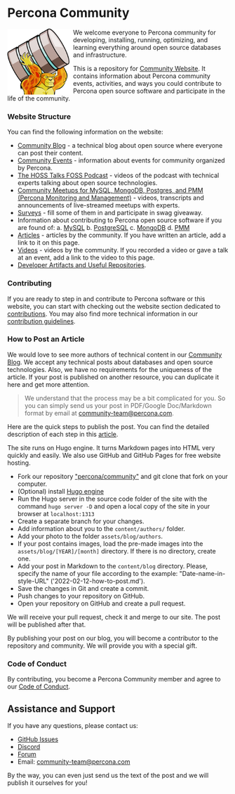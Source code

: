 # Percona Community

<img align="left" width="150" src="assets/superhero.png">

We welcome everyone to Percona community for developing, installing, running, optimizing, and learning everything around open source databases and infrastructure. 

This is a repository for [Community Website](http://percona.community/). It contains information about Percona community events, activities, and ways you could contribute to Percona open source software and participate in the life of the community.

### Website Structure

You can find the following information on the website:

- [Community Blog](http://percona.community/blog/) - a technical blog about open source where everyone can post their content.
- [Community Events](http://percona.community/events/) - information about events for community organized by Percona.
- [The HOSS Talks FOSS Podcast](http://percona.community/podcasts/) - videos of the podcast with technical experts talking about open source technologies.
- [Community Meetups for MySQL, MongoDB, Postgres, and PMM (Percona Monitoring and Management)](http://percona.community/events/percona-meetups/) - videos, transcripts and announcements of live-streamed meetups with experts.
- [Surveys](https://percona.community/contribute/surveys/) - fill some of them in and participate in swag giveaway.
- Information about contributing to Percona open source software if you are found of:
	a. [MySQL](https://percona.community/mysql/)
	b. [PostgreSQL](https://percona.community/postgresql/)
	c. [MongoDB](https://percona.community/mongodb/)
	d. [PMM](https://percona.community/projects/pmm/) 
- [Articles](https://percona.community/contribute/articles/) - articles by the community. If you have written an article, add a link to it on this page.
- [Videos](https://percona.community/contribute/videos/) - videos by the community. If you recorded a video or gave a talk at an event, add a link to the video to this page.
- [Developer Artifacts and Useful Repositories](https://percona.community/contribute/dev/).

### Contributing

If you are ready to step in and contribute to Percona software or this website, you can start with checking out the website section dedicated to [contributions](https://percona.community/contribute). You may also find more technical information in our [contribution guidelines](CONTRIBUTING.md).

### How to Post an Article

We would love to see more authors of technical content in our [Community Blog](https://percona.community/blog/). We accept any technical posts about databases and open source technologies. Also, we have no requirements for the uniqueness of the article. If your post is published on another resource, you can duplicate it here and get more attention.

> We understand that the process may be a bit complicated for you. So you can simply send us your post in PDF/Google Doc/Markdown format by email at community-team@percona.com.
> 
Here are the quick steps to publish the post. You can find the detailed description of each step in this [article](https://percona.community/blog/2022/02/10/how-to-publish-blog-post/).

The site runs on Hugo engine. It turns Markdown pages into HTML very quickly and easily. We also use GitHub and GitHub Pages for free website hosting.

- Fork our repository ["percona/community"](https://github.com/percona/community/) and git clone that fork on your computer.
- (Optional) install [Hugo engine](https://gohugo.io/getting-started/installing/)
- Run the Hugo server in the source code folder of the site with the command `hugo server -D` and open a local copy of the site in your browser at `localhost:1313`
- Create a separate branch for your changes.
- Add information about you to the `content/authors/` folder.
- Add your photo to the folder `assets/blog/authors`.
- If your post contains images, load the pre-made images into the `assets/blog/[YEAR]/[month]` directory. If there is no directory, create one. 
- Add your post in Markdown to the `content/blog` directory. Please, specify the name of your file according to the example: "Date-name-in-style-URL" ('2022-02-12-how-to-post.md').
- Save the changes in Git and create a commit.
- Push changes to your repository on GitHub.
- Open your repository on GitHub and create a pull request.

We will receive your pull request, check it and merge to our site. The post will be published after that. 

By publishing your post on our blog, you will become a contributor to the repository and community. We will provide you with a special gift.

### Code of Conduct

By contributing, you become a Percona Community member and agree to our [Code of Conduct](content/contribute/coc.md).

## Assistance and Support

If you have any questions, please contact us:
- [GitHub Issues](https://github.com/percona/community/issues)
- [Discord](https://per.co.na/discord)
- [Forum](https://forums.percona.com)
- Email: community-team@percona.com 

By the way, you can even just send us the text of the post and we will publish it ourselves for you!



